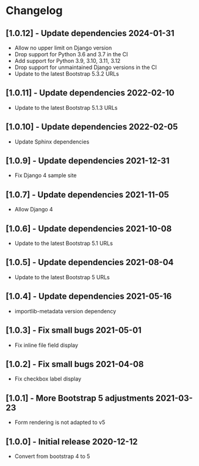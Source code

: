 # Changelog

## [1.0.12] - Update dependencies 2024-01-31

- Allow no upper limit on Django version
- Drop support for Python 3.6 and 3.7 in the CI
- Add support for Python 3.9, 3.10, 3.11, 3.12
- Drop support for unmaintained Django versions in the CI
- Update to the latest Bootstrap 5.3.2 URLs

## [1.0.11] - Update dependencies 2022-02-10

- Update to the latest Bootstrap 5.1.3 URLs

## [1.0.10] - Update dependencies 2022-02-05

- Update Sphinx dependencies

## [1.0.9] - Update dependencies 2021-12-31

- Fix Django 4 sample site

## [1.0.7] - Update dependencies 2021-11-05

- Allow Django 4

## [1.0.6] - Update dependencies 2021-10-08

- Update to the latest Bootstrap 5.1 URLs

## [1.0.5] - Update dependencies 2021-08-04

- Update to the latest Bootstrap 5 URLs

## [1.0.4] - Update dependencies 2021-05-16

- importlib-metadata version dependency

## [1.0.3] - Fix small bugs 2021-05-01

- Fix inline file field display

## [1.0.2] - Fix small bugs 2021-04-08

- Fix checkbox label display

## [1.0.1] - More Bootstrap 5 adjustments 2021-03-23

- Form rendering is not adapted to v5

## [1.0.0] - Initial release 2020-12-12

- Convert from bootstrap 4 to 5
